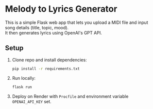 # Melody to Lyrics Generator

This is a simple Flask web app that lets you upload a MIDI file and input song details (title, topic, mood).  
It then generates lyrics using OpenAI's GPT API.

## Setup

1. Clone repo and install dependencies:
   ```bash
   pip install -r requirements.txt
   ```

2. Run locally:
   ```bash
   flask run
   ```

3. Deploy on Render with `Procfile` and environment variable `OPENAI_API_KEY` set.
